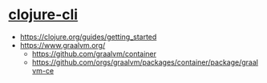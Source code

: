 # [clojure-cli](https://github.com/ajchemist/docker-images/actions?query=workflow%3Aclojure-cli)


- https://clojure.org/guides/getting_started
- https://www.graalvm.org/
  - https://github.com/graalvm/container
  - https://github.com/orgs/graalvm/packages/container/package/graalvm-ce
